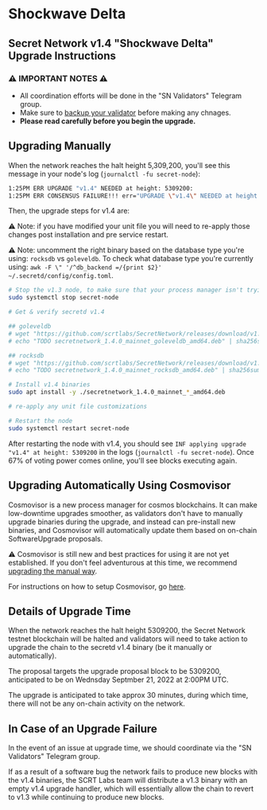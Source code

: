 # Shockwave Delta

## Secret Network v1.4 "Shockwave Delta" Upgrade Instructions <a href="#secret-network-v1-4-shockwave-delta-upgrade-instructions" id="secret-network-v1-4-shockwave-delta-upgrade-instructions"></a>

### ⚠️ IMPORTANT NOTES ⚠️ <a href="#important-notes" id="important-notes"></a>

- All coordination efforts will be done in the "SN Validators" Telegram group.
- Make sure to [backup your validator](../../node-runners/validator-backup.md) before making any chnages.
- **Please read carefully before you begin the upgrade.**

## Upgrading Manually <a href="#upgrading-manually" id="upgrading-manually"></a>

When the network reaches the halt height 5,309,200, you'll see this message in your node's log (`journalctl -fu secret-node`):

```bash
1:25PM ERR UPGRADE "v1.4" NEEDED at height: 5309200:
1:25PM ERR CONSENSUS FAILURE!!! err="UPGRADE \"v1.4\" NEEDED at height: 5309200
```

Then, the upgrade steps for v1.4 are:

⚠️ Note: if you have modified your unit file you will need to re-apply those changes post installation and pre service restart.

⚠️ Note: uncomment the right binary based on the database type you're using: `rocksdb` vs `goleveldb`. To check what database type you're currently using: `awk -F \" '/^db_backend =/{print $2}' ~/.secretd/config/config.toml`.

```bash
# Stop the v1.3 node, to make sure that your process manager isn't trying to restart it while you upgrade
sudo systemctl stop secret-node

# Get & verify secretd v1.4

## goleveldb
# wget "https://github.com/scrtlabs/SecretNetwork/releases/download/v1.4.0/secretnetwork_1.4.0_mainnet_goleveldb_amd64.deb"
# echo "TODO secretnetwork_1.4.0_mainnet_goleveldb_amd64.deb" | sha256sum --check

## rocksdb
# wget "https://github.com/scrtlabs/SecretNetwork/releases/download/v1.4.0/secretnetwork_1.4.0_mainnet_rocksdb_amd64.deb"
# echo "TODO secretnetwork_1.4.0_mainnet_rocksdb_amd64.deb" | sha256sum --check

# Install v1.4 binaries
sudo apt install -y ./secretnetwork_1.4.0_mainnet_*_amd64.deb

# re-apply any unit file customizations

# Restart the node
sudo systemctl restart secret-node
```

After restarting the node with v1.4, you should see `INF applying upgrade "v1.4" at height: 5309200` in the logs (`journalctl -fu secret-node`). Once 67% of voting power comes online, you'll see blocks executing again.

## Upgrading Automatically Using Cosmovisor <a href="#upgrading-automatically-using-cosmovisor" id="upgrading-automatically-using-cosmovisor"></a>

Cosmovisor is a new process manager for cosmos blockchains. It can make low-downtime upgrades smoother, as validators don't have to manually upgrade binaries during the upgrade, and instead can pre-install new binaries, and Cosmovisor will automatically update them based on on-chain SoftwareUpgrade proposals.

⚠️ Cosmovisor is still new and best practices for using it are not yet established. If you don't feel adventurous at this time, we recommend [upgrading the manual way](#upgrading-manually).

For instructions on how to setup Cosmovisor, go [here](/validators/migration/cosmovisor.md).

## Details of Upgrade Time <a href="#details-of-upgrade-time" id="details-of-upgrade-time"></a>

When the network reaches the halt height 5309200, the Secret Network testnet blockchain will be halted and validators will need to take action to upgrade the chain to the secretd v1.4 binary (be it manually or automatically).

The proposal targets the upgrade proposal block to be 5309200, anticipated to be on Wednsday Septmber 21, 2022 at 2:00PM UTC.

The upgrade is anticipated to take approx 30 minutes, during which time, there will not be any on-chain activity on the network.

## In Case of an Upgrade Failure <a href="#in-case-of-an-upgrade-failure" id="in-case-of-an-upgrade-failure"></a>

In the event of an issue at upgrade time, we should coordinate via the "SN Validators" Telegram group.

If as a result of a software bug the network fails to produce new blocks with the v1.4 binaries, the SCRT Labs team will distribute a v1.3 binary with an empty v1.4 upgrade handler, which will essentially allow the chain to revert to v1.3 while continuing to produce new blocks.
